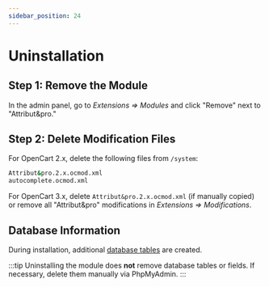 ```yaml
---
sidebar_position: 24
---
```


# Uninstallation

## Step 1: Remove the Module

In the admin panel, go to *Extensions ⇒ Modules* and click "Remove" next to "Attribut&pro."

## Step 2: Delete Modification Files

For OpenCart 2.x, delete the following files from `/system`:

```bash
Attribut&pro.2.x.ocmod.xml
autocomplete.ocmod.xml
```

For OpenCart 3.x, delete `Attribut&pro.2.x.ocmod.xml` (if manually copied) or remove all "Attribut&pro" modifications in *Extensions ⇒ Modifications*.

## Database Information

During installation, additional [database tables](technical-specifications/database.md) are created.

:::tip
Uninstalling the module does **not** remove database tables or fields. If necessary, delete them manually via PhpMyAdmin.
:::
